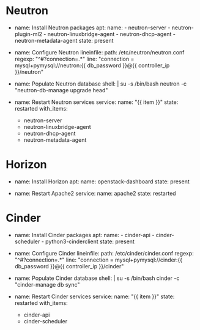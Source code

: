 # Neutron
- name: Install Neutron packages
  apt:
    name:
      - neutron-server
      - neutron-plugin-ml2
      - neutron-linuxbridge-agent
      - neutron-dhcp-agent
      - neutron-metadata-agent
    state: present

- name: Configure Neutron
  lineinfile:
    path: /etc/neutron/neutron.conf
    regexp: "^#?connection=.*"
    line: "connection = mysql+pymysql://neutron:{{ db_password }}@{{ controller_ip }}/neutron"

- name: Populate Neutron database
  shell: |
    su -s /bin/bash neutron -c "neutron-db-manage upgrade head"

- name: Restart Neutron services
  service:
    name: "{{ item }}"
    state: restarted
  with_items:
    - neutron-server
    - neutron-linuxbridge-agent
    - neutron-dhcp-agent
    - neutron-metadata-agent

# Horizon
- name: Install Horizon
  apt:
    name: openstack-dashboard
    state: present

- name: Restart Apache2
  service:
    name: apache2
    state: restarted

# Cinder
- name: Install Cinder packages
  apt:
    name:
      - cinder-api
      - cinder-scheduler
      - python3-cinderclient
    state: present

- name: Configure Cinder
  lineinfile:
    path: /etc/cinder/cinder.conf
    regexp: "^#?connection=.*"
    line: "connection = mysql+pymysql://cinder:{{ db_password }}@{{ controller_ip }}/cinder"

- name: Populate Cinder database
  shell: |
    su -s /bin/bash cinder -c "cinder-manage db sync"

- name: Restart Cinder services
  service:
    name: "{{ item }}"
    state: restarted
  with_items:
    - cinder-api
    - cinder-scheduler
